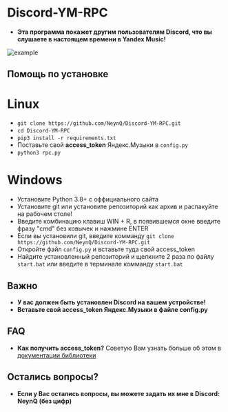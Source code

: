 # Discord-YM-RPC
+ **Эта программа покажет другим пользователям Discord, что вы слушаете в настоящем времени в Yandex Music!**

![example](https://i.ibb.co/MkNkdpK/image.png)
## Помощь по установке
# Linux
+ `git clone https://github.com/NeynQ/Discord-YM-RPC.git`
+ `cd Discord-YM-RPC`
+ `pip3 install -r requirements.txt`
+ Поставьте свой **access_token** Яндекс.Музыки в `config.py`
+ `python3 rpc.py`
# Windows
+ Установите Python 3.8+ с оффициального сайта
+ Установите git или установите репозиторий как архив и распакуйте на рабочем столе!
+ Введите комбинацию клавиш WIN + R, в появившемся окне введите фразу "cmd" без ковычек и нажмине ENTER
+ Если вы установили git, введите комманду `git clone https://github.com/NeynQ/Discord-YM-RPC.git`
+ Откройте файл `config.py` и вставьте туда свой access_token
+ Найдите установленный репозиторий и щелкните 2 раза по файлу `start.bat` или введите в терминале комманду `start.bat`
## Важно
+ **У вас должен быть установлен Discord на вашем устройстве!**
+ **Вставьте свой access_token Яндекс.Музыки в файле config.py**
## FAQ
+ **Как получить access_token?**
Советую Вам узнать больше об этом в [документации библиотеки](https://yandex-music.readthedocs.io/en/main/token.html)

## Остались вопросы?
+ **Если у Вас остались вопросы, вы можете задать их мне в Discord: NeynQ (без цифр)**

